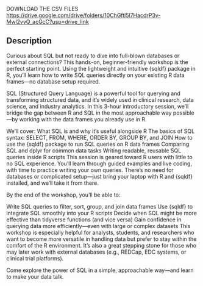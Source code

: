 DOWNLOAD THE CSV FILES https://drive.google.com/drive/folders/10ChGftl5l7HacdrP3v-Mwl2vvQ_acGcC?usp=drive_link 

## Description
Curious about SQL but not ready to dive into full-blown databases or external connections? This hands-on, beginner-friendly workshop is the perfect starting point. Using the lightweight and intuitive {sqldf} package in R, you’ll learn how to write SQL queries directly on your existing R data frames—no database setup required.

SQL (Structured Query Language) is a powerful tool for querying and transforming structured data, and it’s widely used in clinical research, data science, and industry analytics. In this 3-hour introductory session, we’ll bridge the gap between R and SQL in the most approachable way possible—by working with the data frames you already use in R.

We’ll cover:
What SQL is and why it’s useful alongside R
The basics of SQL syntax: SELECT, FROM, WHERE, ORDER BY, GROUP BY, and JOIN
How to use the {sqldf} package to run SQL queries on R data frames
Comparing SQL and dplyr for common data tasks
Writing readable, reusable SQL queries inside R scripts
This session is geared toward R users with little to no SQL experience. You’ll learn through guided examples and live coding, with time to practice writing your own queries. There’s no need for databases or complicated setup—just bring your laptop with R and {sqldf} installed, and we’ll take it from there.

By the end of the workshop, you’ll be able to:

Write SQL queries to filter, sort, group, and join data frames
Use {sqldf} to integrate SQL smoothly into your R scripts
Decide when SQL might be more effective than tidyverse functions (and vice versa)
Gain confidence in querying data more efficiently—even with large or complex datasets
This workshop is especially helpful for analysts, students, and researchers who want to become more versatile in handling data but prefer to stay within the comfort of the R environment. It’s also a great stepping stone for those who may later work with external databases (e.g., REDCap, EDC systems, or clinical trial platforms).

Come explore the power of SQL in a simple, approachable way—and learn to make your data talk.
